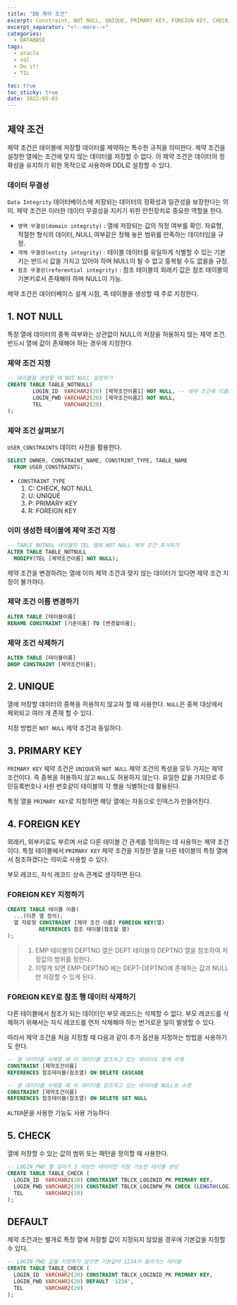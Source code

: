 ```yaml
---
title: "DB 제약 조건"
excerpt: Constraint, NOT NULL, UNIQUE, PRIMARY KEY, FOREIGN KEY, CHECK, DEFAULT
excerpt_separator: "<!--more-->"
categories:
  - DATABASE
tags:
  - oracle
  - sql
  - Do it!
  - TIL

toc: true
toc_sticky: true
date: 2022-05-03
---
```


## 제약 조건

제약 조건은 테이블에 저장할 데이터를 제약하는 특수한 규칙을 의미한다. 제약 조건을 설정한 열에는 조건에 맞지 않는 데이터를 저장할 수 없다. 이 제약 조건은 데이터의 정확성을 유지하기 위한 목적으로 사용하며 DDL로 설정할 수 있다.

### 데이터 무결성

`Data Integrity` 데이터베이스에 저장되는 데이터의 정확성과 일관성을 보장한다는 의미. 제약 조건은 이러한 데이터 무결성을 지키기 위한 안전장치로 중요한 역할을 한다.

- `영역 무결성(domain integrity)` : 열에 저장되는 값의 적정 여부를 확인. 자료형, 적절한 형식의 데이터, NULL 여부같은 정해 놓은 범위를 만족하는 데이터임을 규정.
- `개체 무결성(entity integrity)` : 테이블 데이터를 유일하게 식별할 수 있는 기본키는 반드시 값을 가지고 있어야 하며 NULL이 될 수 없고 중복될 수도 없을을 규정.
- `참조 무결성(referential integrity)` : 참조 테이블의 외래키 값은 참조 테이블의 기본키로서 존재해야 하며 NULL이 가능.

제약 조건은 데이터베이스 설계 시점, 즉 테이블을 생성할 때 주로 지정한다.

## 1. NOT NULL

특정 열에 데이터의 중복 여부와는 상관없이 NULL의 저장을 허용하지 않는 제약 조건. 반드시 열에 값이 존재해야 하는 경우에 지정한다.

### 제약 조건 지정

```sql
-- 테이블을 생성할 때 NOT NULL 설정하기
CREATE TABLE TABLE_NOTNULL(
        LOGIN_ID  VARCHAR2(20) [제약조건이름1] NOT NULL, -- 제약 조건에 이름을 지정할 수 있다.
        LOGIN_PWD VARCHAR2(20) [제약조건이름2] NOT NULL,
        TEL       VARCHAR2(20)
);
```

### 제약 조건 살펴보기

`USER_CONSTRAINTS` 데이터 사전을 활용한다.

```sql
SELECT OWNER, CONSTRAINT_NAME, CONSTRINT_TYPE, TABLE_NAME
  FROM USER_CONSTRAINTS;
```

- `CONSTRAINT_TYPE`  
  1) C: CHECK, NOT NULL
  2) U: UNIQUE
  3) P: PRIMARY KEY
  4) R: FOREIGN KEY

### 이미 생성한 테이블에 제약 조건 지정

```sql
-- TABLE_NOTNUL 테이블의 TEL 열에 NOT NULL 제약 조건 추가하기
ALTER TABLE TABLE_NOTNULL
  MODIFY(TEL [제약조건이름] NOT NULL);
```

제약 조건을 변경하려는 열에 이미 제약 조건과 맞지 않는 데이터가 있다면 제약 조건 지정이 불가하다.

### 제약 조건 이름 변경하기

```sql
ALTER TABLE [테이블이름]
RENAME CONSTRAINT [기존이름] TO [변경할이름];
```

### 제약 조건 삭제하기

```sql
ALTER TABLE [테이블이름]
DROP CONSTRAINT [제약조건이름];
```

## 2. UNIQUE

열에 저장할 데이터의 중복을 허용하지 않고자 할 때 사용한다. `NULL`은 중복 대상에서 제외되고 여러 개 존재 할 수 있다.

지정 방법은 `NOT NULL` 제약 조건과 동일하다.

## 3. PRIMARY KEY

`PRIMARY KEY` 제약 조건은 `UNIQUE`와 `NOT NULL` 제약 조건의 특성을 모두 가지는 제약 조건이다. 즉 중복을 허용하지 않고 `NULL`도 허용하지 않는다. 유일한 값을 가지므로 주민등록번호나 사원 번호같이 테이블의 각 행을 식별하는데 활용된다.

특정 열을 `PRIMARY KEY`로 지정하면 해당 열에는 자동으로 인덱스가 만들어진다.

## 4. FOREIGN KEY

외래키, 외부키로도 부르며 서로 다른 테이블 간 관게를 정의하는 데 사용하는 제약 조건이다. 특정 테이블에서 `PRIMARY KEY` 제약 조건을 지정한 열을 다른 테이블의 특정 열에서 참조하겠다는 의미로 사용할 수 있다.

부모 레코드, 자식 레코드 상속 관계로 생각하면 된다.

### FOREIGN KEY 지정하기

```sql
CREATE TABLE 테이블 이름(
  ...(다른 열 정의),
  열 자료형 CONSTRAINT [제약 조건 이름] FOREIGN KEY(열)
          REFERENCES 참조 테이블(참조할 열)
);
```

>1. EMP 테이블의 DEPTNO 열은 DEPT 테이블의 DEPTNO 열을 참조하여 저장값의 범위를 정한다.  
>2. 이렇게 되면 EMP-DEPTNO 에는 DEPT-DEPTNO에 존재하는 값과 NULL만 저장할 수 있게 된다.

### FOREIGN KEY로 참조 행 데이터 삭제하기

다른 테이블에서 참조가 되는 데이터인 부모 레코드는 삭제할 수 없다. 부모 레코드를 삭제하기 위해서는 자식 레코드를 먼저 삭제해야 하는 번거로운 일이 발생할 수 있다.

따라서 제약 조건을 처음 지정할 때 다음과 같이 추가 옵션을 지정하는 방법을 사용하기도 한다.

```sql
-- 열 데이터를 삭제할 때 이 데이터를 참조하고 있는 데이터도 함께 삭제
CONSTRAINT [제약조건이름] 
REFERENCES 참조테이블(참조열) ON DELETE CASCADE
```

```sql
-- 열 데이터를 삭제할 때 이 데이터를 참조하고 있는 데이터를 NULL로 수정
CONSTRAINT [제약조건이름] 
REFERENCES 참조테이블(참조열) ON DELETE SET NULL
```

`ALTER`문을 사용한 기능도 사용 가능하다.

## 5. CHECK

열에 저장할 수 있는 값의 범위 또는 패턴을 정의할 때 사용한다.

```sql
-- LOGIN_PWD 열 길이가 3 이상인 데이터만 저장 가능한 테이블 생성
CREATE TABLE TABLE_CHECK (
  LOGIN_ID  VARCHAR2(20) CONSTRAINT TBLCK_LOGINID_PK PRIMARY KEY,
  LOGIN_PWD VARCHAR2(20) CONSTRAINT TBLCK_LOGINPW_PK CHECK (LENGTH(LOGIN_PWD) > 3),
  TEL       VARCHAR2(20)
);
```

## DEFAULT

제약 조건과는 별개로 특정 열에 저장할 값이 지정되지 않았을 경우에 기본값을 지정할 수 있다.

```sql
-- LOGIN_PWD 값을 지정하지 않으면 기본값이 1234가 들어가는 테이블
CREATE TABLE TABLE_CHECK (
  LOGIN_ID  VARCHAR2(20) CONSTRAINT TBLCK_LOGINID_PK PRIMARY KEY,
  LOGIN_PWD VARCHAR2(20) DEFAULT '1234',
  TEL       VARCHAR2(20)
);
```
